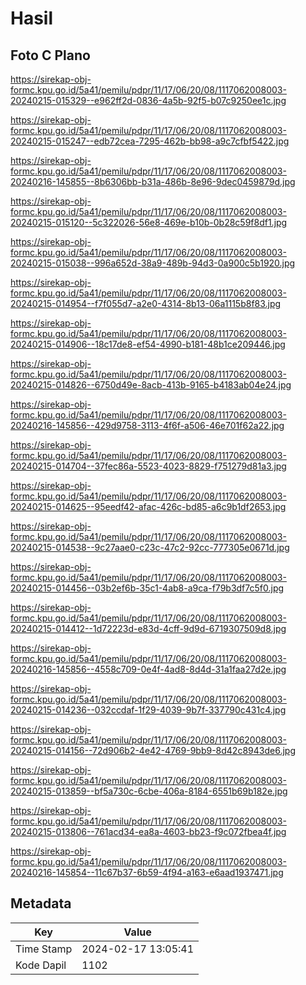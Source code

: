 # Hasil

## Foto C Plano

https://sirekap-obj-formc.kpu.go.id/5a41/pemilu/pdpr/11/17/06/20/08/1117062008003-20240215-015329--e962ff2d-0836-4a5b-92f5-b07c9250ee1c.jpg

https://sirekap-obj-formc.kpu.go.id/5a41/pemilu/pdpr/11/17/06/20/08/1117062008003-20240215-015247--edb72cea-7295-462b-bb98-a9c7cfbf5422.jpg

https://sirekap-obj-formc.kpu.go.id/5a41/pemilu/pdpr/11/17/06/20/08/1117062008003-20240216-145855--8b6306bb-b31a-486b-8e96-9dec0459879d.jpg

https://sirekap-obj-formc.kpu.go.id/5a41/pemilu/pdpr/11/17/06/20/08/1117062008003-20240215-015120--5c322026-56e8-469e-b10b-0b28c59f8df1.jpg

https://sirekap-obj-formc.kpu.go.id/5a41/pemilu/pdpr/11/17/06/20/08/1117062008003-20240215-015038--996a652d-38a9-489b-94d3-0a900c5b1920.jpg

https://sirekap-obj-formc.kpu.go.id/5a41/pemilu/pdpr/11/17/06/20/08/1117062008003-20240215-014954--f7f055d7-a2e0-4314-8b13-06a1115b8f83.jpg

https://sirekap-obj-formc.kpu.go.id/5a41/pemilu/pdpr/11/17/06/20/08/1117062008003-20240215-014906--18c17de8-ef54-4990-b181-48b1ce209446.jpg

https://sirekap-obj-formc.kpu.go.id/5a41/pemilu/pdpr/11/17/06/20/08/1117062008003-20240215-014826--6750d49e-8acb-413b-9165-b4183ab04e24.jpg

https://sirekap-obj-formc.kpu.go.id/5a41/pemilu/pdpr/11/17/06/20/08/1117062008003-20240216-145856--429d9758-3113-4f6f-a506-46e701f62a22.jpg

https://sirekap-obj-formc.kpu.go.id/5a41/pemilu/pdpr/11/17/06/20/08/1117062008003-20240215-014704--37fec86a-5523-4023-8829-f751279d81a3.jpg

https://sirekap-obj-formc.kpu.go.id/5a41/pemilu/pdpr/11/17/06/20/08/1117062008003-20240215-014625--95eedf42-afac-426c-bd85-a6c9b1df2653.jpg

https://sirekap-obj-formc.kpu.go.id/5a41/pemilu/pdpr/11/17/06/20/08/1117062008003-20240215-014538--9c27aae0-c23c-47c2-92cc-777305e0671d.jpg

https://sirekap-obj-formc.kpu.go.id/5a41/pemilu/pdpr/11/17/06/20/08/1117062008003-20240215-014456--03b2ef6b-35c1-4ab8-a9ca-f79b3df7c5f0.jpg

https://sirekap-obj-formc.kpu.go.id/5a41/pemilu/pdpr/11/17/06/20/08/1117062008003-20240215-014412--1d72223d-e83d-4cff-9d9d-6719307509d8.jpg

https://sirekap-obj-formc.kpu.go.id/5a41/pemilu/pdpr/11/17/06/20/08/1117062008003-20240216-145856--4558c709-0e4f-4ad8-8d4d-31a1faa27d2e.jpg

https://sirekap-obj-formc.kpu.go.id/5a41/pemilu/pdpr/11/17/06/20/08/1117062008003-20240215-014236--032ccdaf-1f29-4039-9b7f-337790c431c4.jpg

https://sirekap-obj-formc.kpu.go.id/5a41/pemilu/pdpr/11/17/06/20/08/1117062008003-20240215-014156--72d906b2-4e42-4769-9bb9-8d42c8943de6.jpg

https://sirekap-obj-formc.kpu.go.id/5a41/pemilu/pdpr/11/17/06/20/08/1117062008003-20240215-013859--bf5a730c-6cbe-406a-8184-6551b69b182e.jpg

https://sirekap-obj-formc.kpu.go.id/5a41/pemilu/pdpr/11/17/06/20/08/1117062008003-20240215-013806--761acd34-ea8a-4603-bb23-f9c072fbea4f.jpg

https://sirekap-obj-formc.kpu.go.id/5a41/pemilu/pdpr/11/17/06/20/08/1117062008003-20240216-145854--11c67b37-6b59-4f94-a163-e6aad1937471.jpg


## Metadata

| Key        | Value               |
| ---------- | ------------------- |
| Time Stamp | 2024-02-17 13:05:41 |
| Kode Dapil | 1102                |



